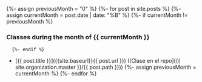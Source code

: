   {%- assign previousMonth = "0" %}
  {%- for post in site.posts %}
     {%- assign currentMonth = post.date | date: "%B" %}
      {%- if currentMonth != previousMonth %}
### Classes during the month of {{ currentMonth }}
      {%- endif %}
* [{{ post.title }}]({{site.baseurl}}{{ post.url }}) ([Clase en el repo]({{ site.organization.master }}/{{ post.path }}))
      {%- assign previousMonth = currentMonth %}
  {%- endfor %}
